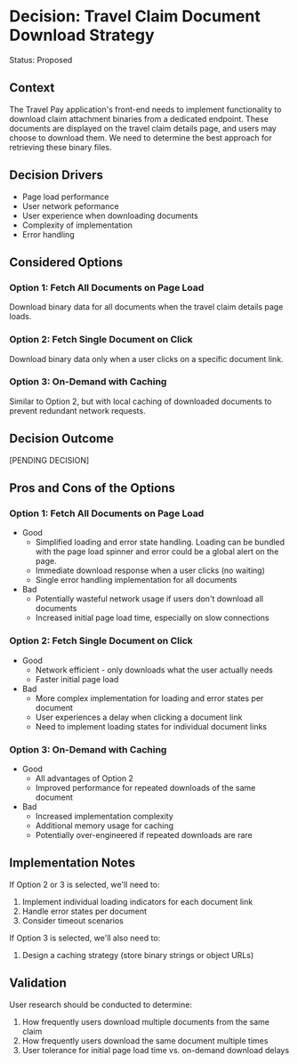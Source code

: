 # Decision: Travel Claim Document Download Strategy

Status: Proposed

## Context

The Travel Pay application's front-end needs to implement functionality to download claim attachment binaries from a dedicated endpoint. These documents are displayed on the travel claim details page, and users may choose to download them. We need to determine the best approach for retrieving these binary files.

## Decision Drivers

* Page load performance
* User network peformance
* User experience when downloading documents
* Complexity of implementation
* Error handling

## Considered Options

### Option 1: Fetch All Documents on Page Load

Download binary data for all documents when the travel claim details page loads.

### Option 2: Fetch Single Document on Click

Download binary data only when a user clicks on a specific document link.

### Option 3: On-Demand with Caching

Similar to Option 2, but with local caching of downloaded documents to prevent redundant network requests.

## Decision Outcome

[PENDING DECISION]

## Pros and Cons of the Options

### Option 1: Fetch All Documents on Page Load

* Good
  * Simplified loading and error state handling. Loading can be bundled with the page load spinner and error could be a global alert on the page.
  * Immediate download response when a user clicks (no waiting)
  * Single error handling implementation for all documents
* Bad
  * Potentially wasteful network usage if users don't download all documents
  * Increased initial page load time, especially on slow connections

### Option 2: Fetch Single Document on Click

* Good
  * Network efficient - only downloads what the user actually needs
  * Faster initial page load
* Bad
  * More complex implementation for loading and error states per document
  * User experiences a delay when clicking a document link
  * Need to implement loading states for individual document links

### Option 3: On-Demand with Caching

* Good
  * All advantages of Option 2
  * Improved performance for repeated downloads of the same document
* Bad
  * Increased implementation complexity
  * Additional memory usage for caching
  * Potentially over-engineered if repeated downloads are rare

## Implementation Notes

If Option 2 or 3 is selected, we'll need to:
1. Implement individual loading indicators for each document link
2. Handle error states per document
3. Consider timeout scenarios

If Option 3 is selected, we'll also need to:
1. Design a caching strategy (store binary strings or object URLs)

## Validation

User research should be conducted to determine:
1. How frequently users download multiple documents from the same claim
2. How frequently users download the same document multiple times
3. User tolerance for initial page load time vs. on-demand download delays
